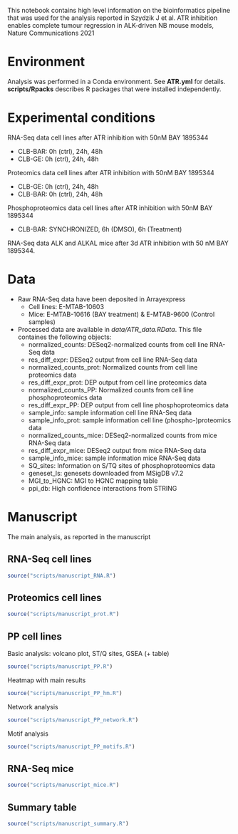 This notebook contains high level information on the bioinformatics pipeline that was used for the analysis reported in Szydzik J et al. ATR inhibition enables complete tumour regression in ALK-driven NB mouse models, Nature Communications 2021

# Environment
  
Analysis was performed in a Conda environment. See **ATR.yml** for details. **scripts/Rpacks** describes R packages that were installed independently.

# Experimental conditions

RNA-Seq data cell lines after ATR inhibition with 50nM BAY 1895344 

- CLB-BAR: 0h (ctrl), 24h, 48h
- CLB-GE: 0h (ctrl), 24h, 48h

Proteomics data cell lines after ATR inhibition with 50nM BAY 1895344 

- CLB-GE: 0h (ctrl), 24h, 48h
- CLB-BAR: 0h (ctrl), 24h, 48h

Phosphoproteomics data cell lines after ATR inhibition with 50nM BAY 1895344 

- CLB-BAR: SYNCHRONIZED, 6h (DMSO), 6h (Treatment)

RNA-Seq data ALK and ALKAL mice after 3d ATR inhibition with 50 nM BAY 1895344. 

# Data

- Raw RNA-Seq data have been deposited in Arrayexpress 
  - Cell lines: E-MTAB-10603
  - Mice: E-MTAB-10616 (BAY treatment) & E-MTAB-9600 (Control samples)
- Processed data are available in *data/ATR_data.RData*. This file containes the following objects:
  - normalized_counts: DESeq2-normalized counts from cell line RNA-Seq data
  - res_diff_expr: DESeq2 output from cell line RNA-Seq data
  - normalized_counts_prot: Normalized counts from cell line proteomics data
  - res_diff_expr_prot: DEP output from cell line proteomics data
  - normalized_counts_PP: Normalized counts from cell line phosphoproteomics data
  - res_diff_expr_PP: DEP output from cell line phosphoproteomics data
  - sample_info: sample information cell line RNA-Seq data
  - sample_info_prot: sample information cell line (phospho-)proteomics data
  - normalized_counts_mice: DESeq2-normalized counts from mice RNA-Seq data
  - res_diff_expr_mice: DESeq2 output from mice RNA-Seq data
  - sample_info_mice: sample information mice RNA-Seq data
  - SQ_sites: Information on S/TQ sites of phosphoproteomics data
  - geneset_ls: genesets downloaded from MSigDB v7.2
  - MGI_to_HGNC: MGI to HGNC mapping table
  - ppi_db: High confidence interactions from STRING

# Manuscript

The main analysis, as reported in the manuscript

## RNA-Seq cell lines
```r
source("scripts/manuscript_RNA.R")
```

## Proteomics cell lines
```r
source("scripts/manuscript_prot.R")
```

## PP cell lines

Basic analysis: volcano plot, ST/Q sites, GSEA (+ table)
```r
source("scripts/manuscript_PP.R")
```

Heatmap with main results
```r
source("scripts/manuscript_PP_hm.R")
```

Network analysis
```r
source("scripts/manuscript_PP_network.R")
```

Motif analysis
```r
source("scripts/manuscript_PP_motifs.R")
```

## RNA-Seq mice
```r
source("scripts/manuscript_mice.R")
```

## Summary table
```r
source("scripts/manuscript_summary.R")
```

